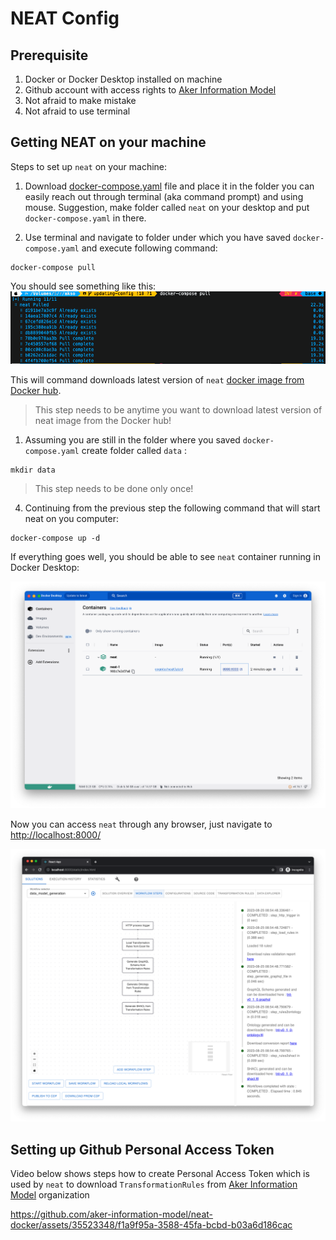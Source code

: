# NEAT Config

## Prerequisite
1. Docker or Docker Desktop installed on machine
2. Github account with access rights to [Aker Information Model](https://github.com/aker-information-model)
3. Not afraid to make mistake
4. Not afraid to use terminal



## Getting NEAT on your machine
Steps to set up `neat` on your machine:

1. Download [docker-compose.yaml](./docker-compose.yaml) file and place it in the folder you can easily reach out through terminal (aka command prompt) and using mouse. Suggestion, make folder called `neat` on your desktop and put `docker-compose.yaml` in there.

2. Use terminal and navigate to folder under which you have saved `docker-compose.yaml` and execute following command:

```
docker-compose pull
```

You should see something like this:
![](media/terminal_docker_pull.png)

This will command downloads latest version of `neat` [docker image from Docker hub](https://hub.docker.com/r/cognite/neat).


> This step needs to be anytime you want to download latest version of neat image from the Docker hub!

1. Assuming you are still in the folder where you saved `docker-compose.yaml` create folder called `data` :

```
mkdir data
```
> This step needs to be done only once!


4. Continuing from the previous step the following command that will start neat on you computer:

```
docker-compose up -d
```

If everything goes well, you should be able to see `neat` container running in Docker Desktop:

![](media/docker_desktop.png)

Now you can access `neat` through any browser, just navigate to [http://localhost:8000/](http://localhost:8000/)

![](media/neat_running.png)


## Setting up Github Personal Access Token


Video below shows steps how to create Personal Access Token which is used by `neat` to download `TransformationRules` from [Aker Information Model](https://github.com/aker-information-model) organization



https://github.com/aker-information-model/neat-docker/assets/35523348/f1a9f95a-3588-45fa-bcbd-b03a6d186cac
